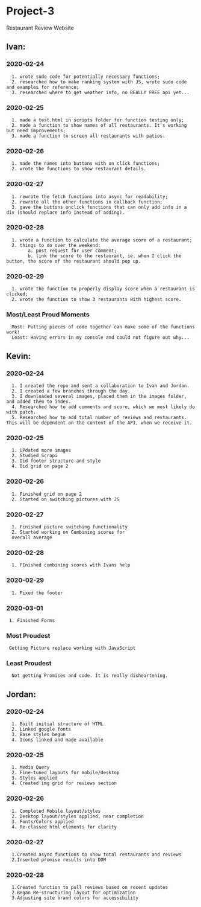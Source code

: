 # Project-3
Restaurant Review Website


## Ivan: 
### 2020-02-24
      1. wrote sudo code for potentially necessary functions;
      2. researched how to make ranking system with JS, wrote sudo code and examples for reference;
      3. researched where to get weather info, no REALLY FREE api yet...
### 2020-02-25
      1. made a test.html in scripts folder for function testing only;
      2. made a function to show names of all restaurants. It's working but need improvements;
      3. made a function to screen all restaurants with patios.
### 2020-02-26
      1. made the names into buttons with on click functions;
      2. wrote the functions to show restaurant details.
### 2020-02-27
      1. rewrote the fetch functions into async for readability;
      2. rewrote all the other functions in callback function;
      3. gave the buttons onclick functions that can only add info in a div (should replace info instead of adding).
### 2020-02-28
      1. wrote a function to calculate the average score of a restaurant;
      2. things to do over the weekend:
            a. post request for user comment;
            b. link the score to the restaurant, ie. when I click the button, the score of the restaurant should pop up.
### 2020-02-29
      1. wrote the function to properly display score when a restaurant is clicked;
      2. wrote the function to show 3 restaurants with highest score.
### Most/Least Proud Moments
      Most: Putting pieces of code together can make some of the functions work!
      Least: Having errors in my console and could not figure out why...

## Kevin:
### 2020-02-24 
      1. I created the repo and sent a collaboration to Ivan and Jordan.
      2. I created a few branches through the day.
      3. I downloaded several images, placed them in the images folder, and added them to index.
      4. Researched how to add comments and score, which we most likely do with patch.
      5. Researched how to add total number of reviews and restaurants. This will be dependent on the content of the API, when we receive it.

 ### 2020-02-25
      1. UPdated more images
      2. Studied Scrapi
      3. Did footer structure and style
      4. Did grid on page 2

### 2020-02-26
      1. Finished grid on page 2
      2. Started on switching pictures with JS

 ### 2020-02-27
      1. Finished picture switching functionality
      2. Started working on Combining scores for
      overall average

 ### 2020-02-28
      1. FInished combining scores with Ivans help

 ### 2020-02-29
      1. Fixed the footer
      
 ### 2020-03-01
     1. Finished Forms


### Most Proudest
     Getting Picture replace working with JavaScript

### Least Proudest
      Not getting Promises and code. It is really disheartening.  
      


## Jordan:
### 2020-02-24 
      1. Built initial structure of HTML
      2. Linked google fonts
      3. Base styles begun
      4. Icons linked and made available
### 2020-02-25
      1. Media Query
      2. Fine-tuned layouts for mobile/desktop
      3. Styles applied
      4. Created img grid for reviews section
### 2020-02-26
      1. Completed Mobile layout/styles
      2. Desktop layout/styles applied, near completion
      3. Fonts/Colors applied
      4. Re-classed html elements for clarity
### 2020-02-27
      1.Created async functions to show total restaurants and reviews
      2.Inserted promise results into DOM
### 2020-02-28
      1.Created function to pull reviews based on recent updates
      2.Began Re-structuring layout for optimization
      3.Adjusting site brand colors for accessibility


